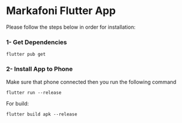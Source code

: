 # Markafoni Flutter App

Please follow the steps below in order for installation:
### 1- Get Dependencies 

```
flutter pub get
```
### 2- Install App to Phone
Make sure that phone connected then you run the following command
```
flutter run --release
```

For  build: 
```
flutter build apk --release
```